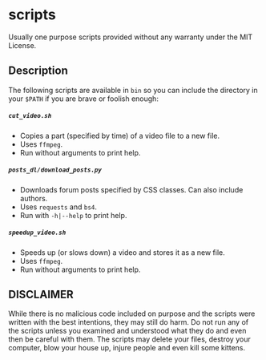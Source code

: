 # scripts
Usually one purpose scripts provided without any warranty under the MIT License.

## Description

The following scripts are available in `bin` so you can include the directory in your `$PATH` if you are brave or foolish enough:

##### `cut_video.sh`
- Copies a part (specified by time) of a video file to a new file.
- Uses `ffmpeg`.
- Run without arguments to print help.

##### `posts_dl/download_posts.py`
- Downloads forum posts specified by CSS classes. Can also include authors.
- Uses `requests` and `bs4`.
- Run with `-h|--help` to print help.

##### `speedup_video.sh`
- Speeds up (or slows down) a video and stores it as a new file.
- Uses `ffmpeg`.
- Run without arguments to print help.

## DISCLAIMER
While there is no malicious code included on purpose and the scripts were written with the best intentions, they may still do harm. Do not run any of the scripts unless you examined and understood what they do and even then be careful with them. The scripts may delete your files, destroy your computer, blow your house up, injure people and even kill some kittens.
